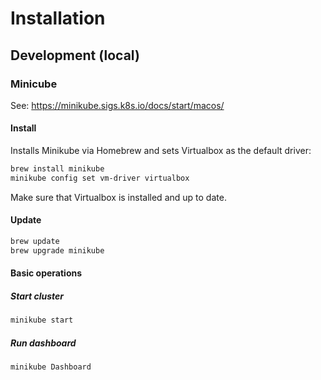 # Installation

## Development (local)

### Minicube

See: https://minikube.sigs.k8s.io/docs/start/macos/

#### Install

Installs Minikube via Homebrew and sets Virtualbox as the default driver:

```bash
brew install minikube
minikube config set vm-driver virtualbox
```

Make sure that Virtualbox is installed and up to date.

#### Update

```bash
brew update
brew upgrade minikube
```

#### Basic operations

##### Start cluster

```bash
minikube start
```

##### Run dashboard

```bash
minikube Dashboard
```
